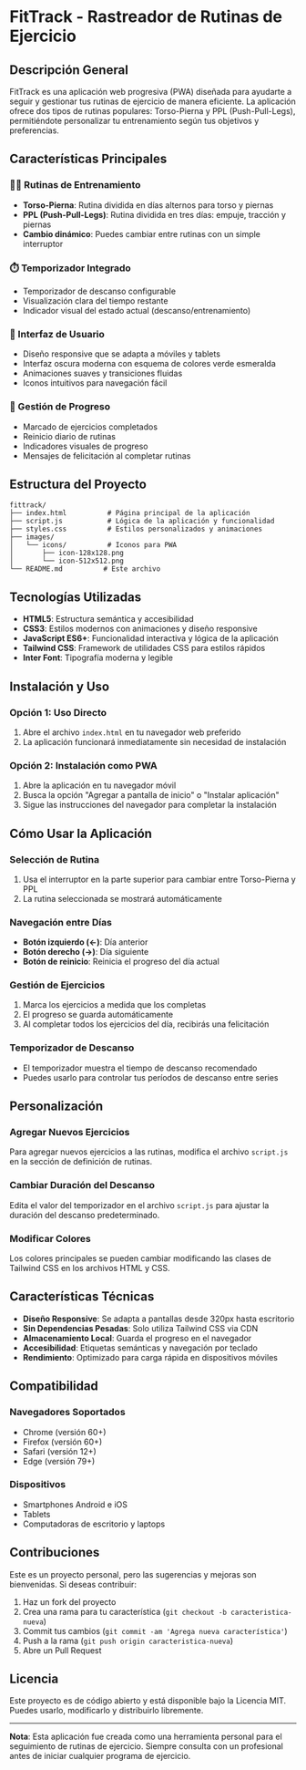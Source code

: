 # FitTrack - Rastreador de Rutinas de Ejercicio

## Descripción General

FitTrack es una aplicación web progresiva (PWA) diseñada para ayudarte a seguir y gestionar tus rutinas de ejercicio de manera eficiente. La aplicación ofrece dos tipos de rutinas populares: Torso-Pierna y PPL (Push-Pull-Legs), permitiéndote personalizar tu entrenamiento según tus objetivos y preferencias.

## Características Principales

### 🏋️‍♂️ Rutinas de Entrenamiento
- **Torso-Pierna**: Rutina dividida en días alternos para torso y piernas
- **PPL (Push-Pull-Legs)**: Rutina dividida en tres días: empuje, tracción y piernas
- **Cambio dinámico**: Puedes cambiar entre rutinas con un simple interruptor

### ⏱️ Temporizador Integrado
- Temporizador de descanso configurable
- Visualización clara del tiempo restante
- Indicador visual del estado actual (descanso/entrenamiento)

### 📱 Interfaz de Usuario
- Diseño responsive que se adapta a móviles y tablets
- Interfaz oscura moderna con esquema de colores verde esmeralda
- Animaciones suaves y transiciones fluidas
- Iconos intuitivos para navegación fácil

### 🎯 Gestión de Progreso
- Marcado de ejercicios completados
- Reinicio diario de rutinas
- Indicadores visuales de progreso
- Mensajes de felicitación al completar rutinas

## Estructura del Proyecto

```
fittrack/
├── index.html          # Página principal de la aplicación
├── script.js           # Lógica de la aplicación y funcionalidad
├── styles.css          # Estilos personalizados y animaciones
├── images/
│   └── icons/          # Iconos para PWA
│       ├── icon-128x128.png
│       └── icon-512x512.png
└── README.md          # Este archivo
```

## Tecnologías Utilizadas

- **HTML5**: Estructura semántica y accesibilidad
- **CSS3**: Estilos modernos con animaciones y diseño responsive
- **JavaScript ES6+**: Funcionalidad interactiva y lógica de la aplicación
- **Tailwind CSS**: Framework de utilidades CSS para estilos rápidos
- **Inter Font**: Tipografía moderna y legible

## Instalación y Uso

### Opción 1: Uso Directo
1. Abre el archivo `index.html` en tu navegador web preferido
2. La aplicación funcionará inmediatamente sin necesidad de instalación

### Opción 2: Instalación como PWA
1. Abre la aplicación en tu navegador móvil
2. Busca la opción "Agregar a pantalla de inicio" o "Instalar aplicación"
3. Sigue las instrucciones del navegador para completar la instalación

## Cómo Usar la Aplicación

### Selección de Rutina
1. Usa el interruptor en la parte superior para cambiar entre Torso-Pierna y PPL
2. La rutina seleccionada se mostrará automáticamente

### Navegación entre Días
- **Botón izquierdo (←)**: Día anterior
- **Botón derecho (→)**: Día siguiente
- **Botón de reinicio**: Reinicia el progreso del día actual

### Gestión de Ejercicios
1. Marca los ejercicios a medida que los completas
2. El progreso se guarda automáticamente
3. Al completar todos los ejercicios del día, recibirás una felicitación

### Temporizador de Descanso
- El temporizador muestra el tiempo de descanso recomendado
- Puedes usarlo para controlar tus períodos de descanso entre series

## Personalización

### Agregar Nuevos Ejercicios
Para agregar nuevos ejercicios a las rutinas, modifica el archivo `script.js` en la sección de definición de rutinas.

### Cambiar Duración del Descanso
Edita el valor del temporizador en el archivo `script.js` para ajustar la duración del descanso predeterminado.

### Modificar Colores
Los colores principales se pueden cambiar modificando las clases de Tailwind CSS en los archivos HTML y CSS.

## Características Técnicas

- **Diseño Responsive**: Se adapta a pantallas desde 320px hasta escritorio
- **Sin Dependencias Pesadas**: Solo utiliza Tailwind CSS via CDN
- **Almacenamiento Local**: Guarda el progreso en el navegador
- **Accesibilidad**: Etiquetas semánticas y navegación por teclado
- **Rendimiento**: Optimizado para carga rápida en dispositivos móviles

## Compatibilidad

### Navegadores Soportados
- Chrome (versión 60+)
- Firefox (versión 60+)
- Safari (versión 12+)
- Edge (versión 79+)

### Dispositivos
- Smartphones Android e iOS
- Tablets
- Computadoras de escritorio y laptops

## Contribuciones

Este es un proyecto personal, pero las sugerencias y mejoras son bienvenidas. Si deseas contribuir:

1. Haz un fork del proyecto
2. Crea una rama para tu característica (`git checkout -b caracteristica-nueva`)
3. Commit tus cambios (`git commit -am 'Agrega nueva característica'`)
4. Push a la rama (`git push origin caracteristica-nueva`)
5. Abre un Pull Request

## Licencia

Este proyecto es de código abierto y está disponible bajo la Licencia MIT. Puedes usarlo, modificarlo y distribuirlo libremente.

---

**Nota**: Esta aplicación fue creada como una herramienta personal para el seguimiento de rutinas de ejercicio. Siempre consulta con un profesional antes de iniciar cualquier programa de ejercicio.
